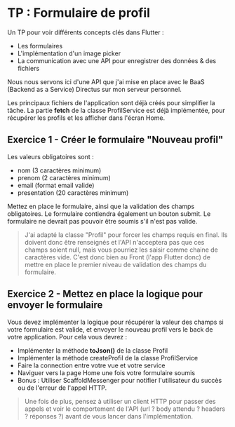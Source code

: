 # TP : Formulaire de profil

Un TP pour voir différents concepts clés dans Flutter :

- Les formulaires
- L'implémentation d'un image picker
- La communication avec une API pour enregistrer des données & des fichiers

Nous nous servons ici d'une API que j'ai mise en place avec le BaaS (Backend as a Service) Directus sur mon serveur personnel.

Les principaux fichiers de l'application sont déjà créés pour simplifier la tâche. La partie **fetch** de la classe ProfilService est déjà implémentée, pour récupérer les profils et les afficher dans l'écran Home.


## Exercice 1 - Créer le formulaire "Nouveau profil"

Les valeurs obligatoires sont :
- nom (3 caractères minimum)
- prenom (2 caractères minimum)
- email (format email valide)
- presentation (20 caractères minimum)

Mettez en place le formulaire, ainsi que la validation des champs obligatoires. Le formulaire contiendra également un bouton submit. Le formulaire ne devrait pas pouvoir être soumis s'il n'est pas valide.

> J'ai adapté la classe "Profil" pour forcer les champs requis en final. Ils doivent donc être renseignés et l'API n'acceptera pas que ces champs soient null, mais vous pourriez les saisir comme chaine de caractères vide. C'est donc bien au Front (l'app Flutter donc) de mettre en place le premier niveau de validation des champs du formulaire.

## Exercice 2 - Mettez en place la logique pour envoyer le formulaire

Vous devez implémenter la logique pour récupérer la valeur des champs si votre formulaire est valide, et envoyer le nouveau profil vers le back de votre application. Pour cela vous devrez :
- Implémenter la méthode **toJson()** de la classe Profil
- Implémenter la méthode createProfil de la classe ProfilService
- Faire la connection entre votre vue et votre service
- Naviguer vers la page Home une fois votre formulaire soumis 
- Bonus : Utiliser ScaffoldMessenger pour notifier l'utilisateur du succès ou de l'erreur de l'appel HTTP.

> Une fois de plus, pensez à utiliser un client HTTP pour passer des appels et voir le comportement de l'API (url ? body attendu ? headers ? réponses ?) avant de vous lancer dans l'implémentation.

